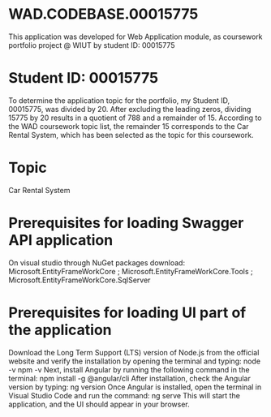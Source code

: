 # WAD.CODEBASE.00015775

This application was developed for Web 
Application module, as coursework portfolio project @ WIUT by student ID: 00015775

# Student ID: 00015775

To determine the application topic for the portfolio, my Student ID, 00015775, was divided by 20. After excluding the leading zeros, dividing 15775 by 20 results in a quotient of 788 and a remainder of 15. According to the WAD coursework topic list, the remainder 15 corresponds to the Car Rental System, which has been selected as the topic for this coursework.

# Topic
Car Rental System

# Prerequisites for loading Swagger API application
On visual studio through NuGet packages download: 
Microsoft.EntityFrameWorkCore ; 
Microsoft.EntityFrameWorkCore.Tools ; 
Microsoft.EntityFrameWorkCore.SqlServer

# Prerequisites for loading UI part of the application
Download the Long Term Support (LTS) version of Node.js from the official website and verify the installation by opening the terminal and typing:
node -v
npm -v
Next, install Angular by running the following command in the terminal:
npm install -g @angular/cli
After installation, check the Angular version by typing:
ng version
Once Angular is installed, open the terminal in Visual Studio Code and run the command:
ng serve
This will start the application, and the UI should appear in your browser.

